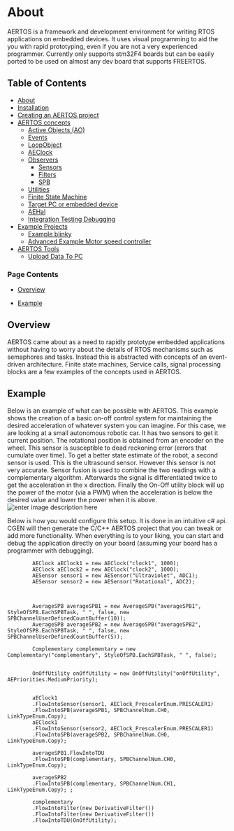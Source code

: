 

# About
<!--  
//UserCode_Sectiona
 -->
AERTOS is a framework and development environment for writing RTOS applications on embedded devices. It uses visual programming to aid the you with rapid prototyping, even if you are not a very experienced programmer. Currently only supports stm32F4 boards but can be easily ported to be used on almost any dev board that supports FREERTOS.
<!--  
//UserCode_Sectiona_end
-->

## Table of Contents
- [About](https://github.com/haditj66/AERTOSCopy)
- [Installation](https://github.com/haditj66/AERTOSCopy/blob/master/doc/Installation.md)
- [Creating an AERTOS project](https://github.com/haditj66/AERTOSCopy/blob/master/doc/Creating_an_AERTOS_project.md)
- [AERTOS concepts](https://github.com/haditj66/AERTOSCopy/blob/master/doc/AERTOS_concepts.md)
    - [Active Objects (AO)](https://github.com/haditj66/AERTOSCopy/blob/master/doc/concepts/AOs.md)
    - [Events](https://github.com/haditj66/AERTOSCopy/blob/master/doc/concepts/Events.md)
    - [LoopObject](https://github.com/haditj66/AERTOSCopy/blob/master/doc/concepts/LoopObject.md)
    - [AEClock](https://github.com/haditj66/AERTOSCopy/blob/master/doc/concepts/AEClock.md)
    - [Observers](https://github.com/haditj66/AERTOSCopy/blob/master/doc/concepts/Observers.md)
        - [Sensors](https://github.com/haditj66/AERTOSCopy/blob/master/doc/concepts/observers/Sensors.md)
        - [Filters](https://github.com/haditj66/AERTOSCopy/blob/master/doc/concepts/observers/Filters.md)
        - [SPB](https://github.com/haditj66/AERTOSCopy/blob/master/doc/concepts/observers/SPB.md)
    - [Utilities](https://github.com/haditj66/AERTOSCopy/blob/master/doc/concepts/Utilities.md)
    - [Finite State Machine](https://github.com/haditj66/AERTOSCopy/blob/master/doc/concepts/FSM.md)
    - [Target PC or embedded device](https://github.com/haditj66/AERTOSCopy/blob/master/doc/concepts/Target_PC_Or_Embed.md)
    - [AEHal](https://github.com/haditj66/AERTOSCopy/blob/master/doc/concepts/AEHal.md)
    - [Integration Testing Debugging](https://github.com/haditj66/AERTOSCopy/blob/master/doc/concepts/IntegrationTesting.md)
- [Example Projects](https://github.com/haditj66/AERTOSCopy/blob/master/doc/Examples.md)
    - [Example blinky](https://github.com/haditj66/AERTOSCopy/blob/master/doc/example/blinky.md)
    - [Advanced Example Motor speed controller](https://github.com/haditj66/AERTOSCopy/blob/master/doc/example/motor_speed_controller.md)
- [AERTOS Tools](https://github.com/haditj66/AERTOSCopy/blob/master/doc/AERTOS_TOOLS.md)
    - [Upload Data To PC](https://github.com/haditj66/AERTOSCopy/blob/master/doc/tools/UploadDataToPC.md)
 

### Page Contents
- [Overview](#overview)

- [Example](#example)



<!--  
//UserCode_Sectionb
//UserCode_Sectionb_end
 -->
 
## Overview
<!--  
 //UserCode_Sectionoverview
   -->
 AERTOS came about as a need to rapidly prototype embedded applications without having to worry about the details of RTOS mechanisms such as semaphores and tasks. Instead this is abstracted with concepts of an event-driven architecture. Finite state machines, Service calls, signal processing blocks are a few examples of the concepts used in AERTOS. 

<!-- 
//UserCode_Sectionoverview_end
-->
## Example
<!--  
 //UserCode_Sectionexample
  -->
 Below is an example of what can be possible with AERTOS. This example shows the creation of a basic on-off control system for maintaining the desired acceleration of whatever system you can imagine. For this case,  we are looking at a small autonomous robotic car. It has two sensors to get it current position. The rotational position is obtained from an encoder on the wheel. This sensor is susceptible to dead reckoning error (errors that cumulate over time). To get a better state estimate of the robot, a second sensor is used. This is the ultrasound sensor. However this sensor is not very accurate. Sensor fusion is used to combine the two readings with a complementary algorithm. Afterwards the signal is differentiated twice to get the acceleration in the x direction. Finally the On-Off utility block will up the power of the motor (via a PWM) when the acceleration is below the desired value and lower the power when it is above.
![enter image description here](https://github.com/haditj66/AERTOSCopy/blob/master/doc/images/About_img1.PNG)

Below is how you would configure this setup.  It is done in an intuitive c# api. CGEN will then generate the  C/C++ AERTOS project that you can tweak or add more functionality. When everything is to your liking, you can start and debug the application directly on your board (assuming your board has a programmer with debugging).

            AEClock aEClock1 = new AEClock("clock1", 1000);
            AEClock aEClock2 = new AEClock("clock2", 1000);
            AESensor sensor1 = new AESensor("Ultraviolet", ADC1);
            AESensor sensor2 = new AESensor("Rotational", ADC2); 



            AverageSPB averageSPB1 = new AverageSPB("averageSPB1", StyleOfSPB.EachSPBTask, " ", false, new SPBChannelUserDefinedCountBuffer(10));
            AverageSPB averageSPB2 = new AverageSPB("averageSPB2", StyleOfSPB.EachSPBTask, " ", false, new SPBChannelUserDefinedCountBuffer(5));

            Complementary complementary = new Complementary("complementary", StyleOfSPB.EachSPBTask, " ", false);


            OnOffUtility onOffUtility = new OnOffUtility("onOffUtility", AEPriorities.MediumPriority);


            aEClock1
            .FlowIntoSensor(sensor1, AEClock_PrescalerEnum.PRESCALER1)
            .FlowIntoSPB(averageSPB1, SPBChannelNum.CH0, LinkTypeEnum.Copy);
            aEClock1
            .FlowIntoSensor(sensor2, AEClock_PrescalerEnum.PRESCALER1)
            .FlowIntoSPB(averageSPB2, SPBChannelNum.CH0, LinkTypeEnum.Copy);

            averageSPB1.FlowIntoTDU
            .FlowIntoSPB(complementary, SPBChannelNum.CH0, LinkTypeEnum.Copy);

            averageSPB2
            .FlowIntoSPB(complementary, SPBChannelNum.CH1, LinkTypeEnum.Copy); ;

            complementary
            .FlowIntoFilter(new DerivativeFilter())
            .FlowIntoFilter(new DerivativeFilter())
            .FlowIntoTDU(OnOffUtility); 
            
 <!--  
//UserCode_Sectionexample_end
-->


 
